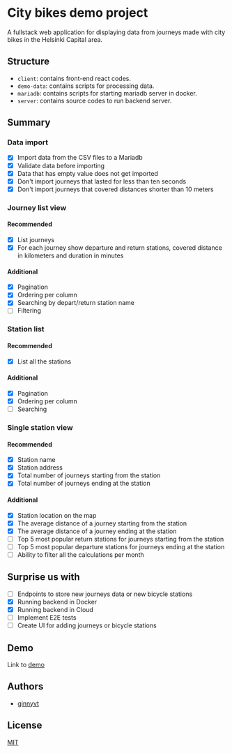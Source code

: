 # City bikes demo project

A fullstack web application for displaying data from journeys made with city bikes in the Helsinki Capital area.

## Structure

- `client`: contains front-end react codes.
- `demo-data`: contains scripts for processing data.
- `mariadb`: contains scripts for starting mariadb server in docker.
- `server`: contains source codes to run backend server.

## Summary

### Data import

- [x] Import data from the CSV files to a Mariadb
- [x] Validate data before importing
- [x] Data that has empty value does not get imported
- [x] Don't import journeys that lasted for less than ten seconds
- [x] Don't import journeys that covered distances shorter than 10 meters

### Journey list view

#### Recommended

- [x] List journeys
- [x] For each journey show departure and return stations, covered distance in kilometers and duration in minutes

#### Additional

- [x] Pagination
- [x] Ordering per column
- [x] Searching by depart/return station name
- [ ] Filtering

### Station list

#### Recommended

- [x] List all the stations

#### Additional

- [x] Pagination
- [x] Ordering per column
- [ ] Searching

### Single station view

#### Recommended

- [x] Station name
- [x] Station address
- [x] Total number of journeys starting from the station
- [x] Total number of journeys ending at the station

#### Additional

- [x] Station location on the map
- [x] The average distance of a journey starting from the station
- [x] The average distance of a journey ending at the station
- [ ] Top 5 most popular return stations for journeys starting from the station
- [ ] Top 5 most popular departure stations for journeys ending at the station
- [ ] Ability to filter all the calculations per month

## Surprise us with

- [ ] Endpoints to store new journeys data or new bicycle stations
- [x] Running backend in Docker
- [x] Running backend in Cloud
- [ ] Implement E2E tests
- [ ] Create UI for adding journeys or bicycle stations

## Demo

Link to [demo](https://city-bikes-client-ingress-citybikes-ginnyvt.cloud.okteto.net)

## Authors

- [ginnyvt](https://github.com/ginnyvt)

## License

[MIT](https://choosealicense.com/licenses/mit/)
